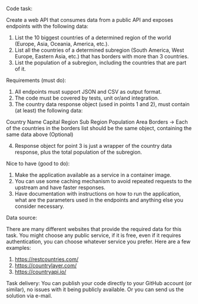 
Code task:

Create a web API that consumes data from a public API and exposes endpoints with the following data:

1. List the 10 biggest countries of a determined region of the world (Europe, Asia, Oceania, America, etc.).
2. List all the countries of a determined subregion (South America, West Europe, Eastern Asia, etc.) that has borders with more than 3 countries.
3. List the population of a subregion, including the countries that are part of it.

Requirements (must do):

1. All endpoints must support JSON and CSV as output format.
2. The code must be covered by tests, unit or/and integration.
3. The country data response object (used in points 1 and 2), must contain (at least) the following data:

Country Name
Capital
Region
Sub Region
Population
Area
Borders -> Each of the countries in the borders list should be the same object, containing the same data above (Optional)

4. Response object for point 3 is just a wrapper of the country data response, plus the total population of the subregion.

Nice to have (good to do):

1. Make the application available as a service in a container image.
2. You can use some caching mechanism to avoid repeated requests to the upstream and have faster responses.
3. Have documentation with instructions on how to run the application, what are the parameters used in the endpoints and anything else you consider necessary.

Data source:

There are many different websites that provide the required data for this task. You might choose any public service, if it is free, even if it requires authentication, you can choose whatever service you prefer. Here are a few examples:


1. https://restcountries.com/
2. https://countrylayer.com/
3. https://countryapi.io/

Task delivery:
You can publish your code directly to your GitHub account (or similar), no issues with it being publicly available. Or you can send us the solution via e-mail.
